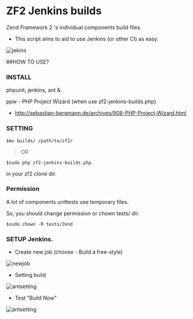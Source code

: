 ZF2 Jenkins builds
==================

Zend Framework 2 's individual components build files.

 - This script aims to aid to use Jenkins (or other CI) as easy.


![jekins](https://github.com/sasezaki/zf2-jenkins-builds/raw/master/media/img/jenkins-top.png)


##HOW TO USE?
### INSTALL 
phpunit, jenkins, ant &

ppw - PHP Project Wizard 
(when use zf2-jenkins-builds.php)

 - http://sebastian-bergmann.de/archives/908-PHP-Project-Wizard.html

### SETTING

    $mv builds/ /path/to/zf2/

> OR

    $sudo php zf2-jenkins-builds.php

in your zf2 clone dir.


### Permission
A lot of components unittests use temporary files.

So, you should change permission or chown tests/ dir.

    $sudo chown -R tests/Zend

### SETUP Jenkins.

 - Create new job (choose - Build a free-style)

![newjob](https://github.com/sasezaki/zf2-jenkins-builds/raw/master/media/img/jenkins-newjob.png)


 - Setting build

![antsetting](https://github.com/sasezaki/zf2-jenkins-builds/raw/master/media/img/jenkins-ant.png)


 - Test "Build Now"

![antsetting](https://github.com/sasezaki/zf2-jenkins-builds/raw/master/media/img/jenkins_ZF2Debug.png)

